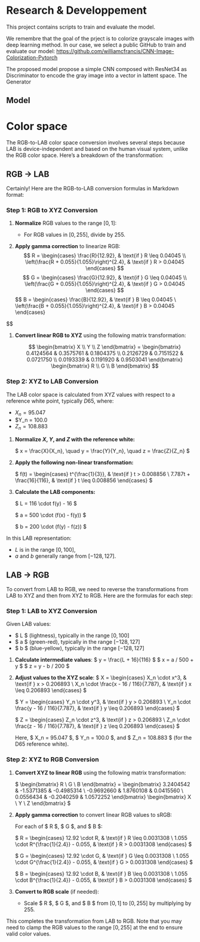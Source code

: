 # Research & Developpement

This project contains scripts to train and evaluate the model.

We remembre that the goal of the prject is to colorize grayscale images with deep learning method. In our case, we select a public GitHub to train and evaluate our model: https://github.com/williamcfrancis/CNN-Image-Colorization-Pytorch

The proposed model propose a simple CNN composed with ResNet34 as Discriminator to encode the gray image into a vector in lattent space. The Generator 
## Model

# Color space

The RGB-to-LAB color space conversion involves several steps because LAB is device-independent and based on the human visual system, unlike the RGB color space. Here’s a breakdown of the transformation:

## RGB -> LAB

Certainly! Here are the RGB-to-LAB conversion formulas in Markdown format:

### Step 1: RGB to XYZ Conversion

1. **Normalize** RGB values to the range $[0, 1]$:
   - For RGB values in $[0, 255]$, divide by 255.

2. **Apply gamma correction** to linearize RGB:
$$
   R = \begin{cases} 
        \frac{R}{12.92}, & \text{if } R \leq 0.04045 \\ 
        \left(\frac{R + 0.055}{1.055}\right)^{2.4}, & \text{if } R > 0.04045 
       \end{cases}
$$
$$
   G = \begin{cases} 
        \frac{G}{12.92}, & \text{if } G \leq 0.04045 \\ 
        \left(\frac{G + 0.055}{1.055}\right)^{2.4}, & \text{if } G > 0.04045 
       \end{cases}
$$
$$
   B = \begin{cases} 
        \frac{B}{12.92}, & \text{if } B \leq 0.04045 \\ 
        \left(\frac{B + 0.055}{1.055}\right)^{2.4}, & \text{if } B > 0.04045 
       \end{cases}

$$
1. **Convert linear RGB to XYZ** using the following matrix transformation:

   $$
   \begin{bmatrix} X \\ Y \\ Z \end{bmatrix} = 
   \begin{bmatrix} 
       0.4124564 & 0.3575761 & 0.1804375 \\ 
       0.2126729 & 0.7151522 & 0.0721750 \\ 
       0.0193339 & 0.1191920 & 0.9503041 
   \end{bmatrix} 
   \begin{bmatrix} R \\ G \\ B \end{bmatrix}
   $$

### Step 2: XYZ to LAB Conversion

The LAB color space is calculated from XYZ values with respect to a reference white point, typically $D65$, where:
- $X_n = 95.047$
- $Y_n = 100.0
- $Z_n = 108.883$

1. **Normalize $X$, $Y$, and $Z$ with the reference white:**

   $
   x = \frac{X}{X_n}, \quad y = \frac{Y}{Y_n}, \quad z = \frac{Z}{Z_n}
   $

2. **Apply the following non-linear transformation:**

   $
   f(t) = \begin{cases} 
           t^{\frac{1}{3}}, & \text{if } t > 0.008856 \\ 
           7.787t + \frac{16}{116}, & \text{if } t \leq 0.008856 
          \end{cases}
   $

3. **Calculate the LAB components:**

   $
   L = 116 \cdot f(y) - 16
   $

   $
   a = 500 \cdot (f(x) - f(y))
   $

   $
   b = 200 \cdot (f(y) - f(z))
   $

In this LAB representation:
- $L$ is in the range $[0, 100]$,
- $a$ and $b$ generally range from $[-128, 127]$.

## LAB -> RGB 

To convert from LAB to RGB, we need to reverse the transformations from LAB to XYZ and then from XYZ to RGB. Here are the formulas for each step:

### Step 1: LAB to XYZ Conversion

Given LAB values:
- $ L $ (lightness), typically in the range $[0, 100]$
- $ a $ (green-red), typically in the range $[-128, 127]$
- $ b $ (blue-yellow), typically in the range $[-128, 127]$

1. **Calculate intermediate values**:
   $
   y = \frac{L + 16}{116}
   $
   $
   x = a / 500 + y
   $
   $
   z = y - b / 200
   $

2. **Adjust values to the XYZ scale**:
   $
   X = \begin{cases} 
       X_n \cdot x^3, & \text{if } x > 0.206893 \\
       X_n \cdot \frac{x - 16 / 116}{7.787}, & \text{if } x \leq 0.206893 
       \end{cases}
   $
   
   $
   Y = \begin{cases} 
       Y_n \cdot y^3, & \text{if } y > 0.206893 \\
       Y_n \cdot \frac{y - 16 / 116}{7.787}, & \text{if } y \leq 0.206893 
       \end{cases}
   $
   
   $
   Z = \begin{cases} 
       Z_n \cdot z^3, & \text{if } z > 0.206893 \\
       Z_n \cdot \frac{z - 16 / 116}{7.787}, & \text{if } z \leq 0.206893 
       \end{cases}
   $

   Here, $ X_n = 95.047 $, $ Y_n = 100.0 $, and $ Z_n = 108.883 $ (for the D65 reference white).

### Step 2: XYZ to RGB Conversion

1. **Convert XYZ to linear RGB** using the following matrix transformation:

   $
   \begin{bmatrix} R \\ G \\ B \end{bmatrix} = 
   \begin{bmatrix} 
       3.2404542 & -1.5371385 & -0.4985314 \\ 
       -0.9692660 & 1.8760108 & 0.0415560 \\ 
       0.0556434 & -0.2040259 & 1.0572252 
   \end{bmatrix} 
   \begin{bmatrix} X \\ Y \\ Z \end{bmatrix}
   $

2. **Apply gamma correction** to convert linear RGB values to sRGB:

   For each of $ R $, $ G $, and $ B $:

   $
   R = \begin{cases} 
       12.92 \cdot R, & \text{if } R \leq 0.0031308 \\ 
       1.055 \cdot R^{\frac{1}{2.4}} - 0.055, & \text{if } R > 0.0031308 
       \end{cases}
   $

   $
   G = \begin{cases} 
       12.92 \cdot G, & \text{if } G \leq 0.0031308 \\ 
       1.055 \cdot G^{\frac{1}{2.4}} - 0.055, & \text{if } G > 0.0031308 
       \end{cases}
   $

   $
   B = \begin{cases} 
       12.92 \cdot B, & \text{if } B \leq 0.0031308 \\ 
       1.055 \cdot B^{\frac{1}{2.4}} - 0.055, & \text{if } B > 0.0031308 
       \end{cases}
   $

3. **Convert to RGB scale** (if needed):
   - Scale $ R $, $ G $, and $ B $ from $[0, 1]$ to $[0, 255]$ by multiplying by 255.

This completes the transformation from LAB to RGB. Note that you may need to clamp the RGB values to the range $[0, 255]$ at the end to ensure valid color values.
